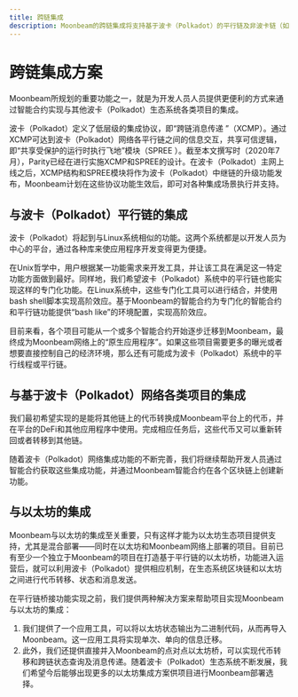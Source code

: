 ```yaml
---
title: 跨链集成
description: Moonbeam的跨链集成将支持基于波卡（Polkadot）的平行链及非波卡链（如以太坊）。
---
```


# 跨链集成方案

Moonbeam所规划的重要功能之一，就是为开发人员人员提供更便利的方式来通过智能合约实现与其他波卡（Polkadot）生态系统各类项目的集成。

波卡（Polkadot）定义了低层级的集成协议，即“跨链消息传递 ”（XCMP）。通过 XCMP可达到波卡（Polkadot）网络各平行链之间的信息交互，共享可信逻辑，即“共享受保护的运行时执行飞地”模块（SPREE ）。截至本文撰写时（2020年7月），Parity已经在进行实施XCMP和SPREE的设计。在波卡（Polkadot）主网上线之后，XCMP结构和SPREE模块将作为波卡（Polkadot）中继链的升级功能发布，Moonbeam计划在这些协议功能生效后，即可对各种集成场景执行并支持。

## 与波卡（Polkadot）平行链的集成

波卡（Polkadot）将起到与Linux系统相似的功能。这两个系统都是以开发人员为中心的平台，通过各种库来使应用程序开发变得更为便捷。

在Unix哲学中，用户根据某一功能需求来开发工具，并让该工具在满足这一特定功能方面做到最好。同样地，我们希望波卡（Polkadot）系统中的平行链也能实现这样的专门化功能。在Linux系统中，这些专门化工具可以进行结合，并使用bash shell脚本实现高阶效应。基于Moonbeam的智能合约为专门化的智能合约和平行链功能提供“bash like”的环境配置，实现高阶效应。

目前来看，各个项目可能从一个或多个智能合约开始逐步迁移到Moonbeam，最终成为Moonbeam网络上的“原生应用程序”。如果这些项目需要更多的曝光或者想要直接控制自己的经济环境，那么还有可能成为波卡（Polkadot）系统中的平行线程或平行链。

## 与基于波卡（Polkadot）网络各类项目的集成

我们最初希望实现的是能将其他链上的代币转换成Moonbeam平台上的代币，并在平台的DeFi和其他应用程序中使用。完成相应任务后，这些代币又可以重新转回或者转移到其他链。

随着波卡（Polkadot）网络集成功能的不断完善，我们将继续帮助开发人员通过智能合约获取这些集成功能，并通过Moonbeam智能合约在各个区块链上创建新功能。

## 与以太坊的集成

Moonbeam与以太坊的集成至关重要，只有这样才能为以太坊生态项目提供支持，尤其是混合部署——同时在以太坊和Moonbeam网络上部署的项目。目前已有至少一个独立于Moonbeam的项目在打造基于平行链的以太坊桥，功能进入运营后，就可以利用波卡（Polkadot）提供相应机制，在生态系统区块链和以太坊之间进行代币转移、状态和消息发送。

在平行链桥接功能实现之前，我们提供两种解决方案来帮助项目实现Moonbeam与以太坊的集成：

 1. 我们提供了一个应用工具，可以将以太坊状态输出为二进制代码，从而再导入Moonbeam。这一应用工具将实现单次、单向的信息迁移。
 2. 此外，我们还提供直接并入Moonbeam的点对点以太坊桥，可以实现代币转移和跨链状态查询及消息传递。随着波卡（Polkadot）生态系统不断发展，我们希望今后能够出现更多的以太坊集成方案供项目进行Moonbeam部署选择。